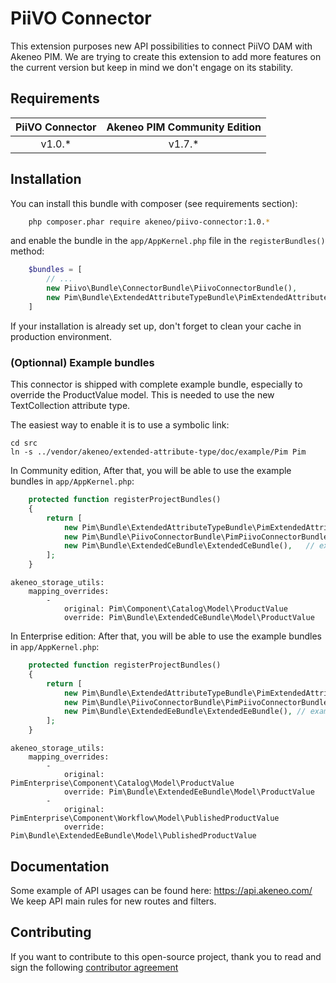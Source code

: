 # PiiVO Connector

This extension purposes new API possibilities to connect PiiVO DAM with Akeneo PIM.
We are trying to create this extension to add more features on the current version but keep in mind we don't engage on its stability.


## Requirements

| PiiVO Connector     | Akeneo PIM Community Edition |
|:-------------------:|:----------------------------:|
| v1.0.*              | v1.7.*                       |

## Installation
You can install this bundle with composer (see requirements section):

```bash
    php composer.phar require akeneo/piivo-connector:1.0.*
```

and enable the bundle in the `app/AppKernel.php` file in the `registerBundles()` method:

```php
    $bundles = [
        // ...
        new Piivo\Bundle\ConnectorBundle\PiivoConnectorBundle(),
        new Pim\Bundle\ExtendedAttributeTypeBundle\PimExtendedAttributeTypeBundle(),
    ]
```

If your installation is already set up, don't forget to clean your cache in production environment.


### (Optionnal) Example bundles

This connector is shipped with complete example bundle, especially to override the ProductValue model.
This is needed to use the new TextCollection attribute type.

The easiest way to enable it is to use a symbolic link:

```
cd src
ln -s ../vendor/akeneo/extended-attribute-type/doc/example/Pim Pim
```

In Community edition,
After that, you will be able to use the example bundles in `app/AppKernel.php`:

```php
    protected function registerProjectBundles()
    {
        return [
            new Pim\Bundle\ExtendedAttributeTypeBundle\PimExtendedAttributeTypeBundle(),
            new Pim\Bundle\PiivoConnectorBundle\PimPiivoConnectorBundle(),
            new Pim\Bundle\ExtendedCeBundle\ExtendedCeBundle(),   // example CE bundle to activate the extended attributes
        ];
    }
```

```
akeneo_storage_utils:
    mapping_overrides:
        -
            original: Pim\Component\Catalog\Model\ProductValue
            override: Pim\Bundle\ExtendedCeBundle\Model\ProductValue
```

In Enterprise edition:
After that, you will be able to use the example bundles in `app/AppKernel.php`:

```php
    protected function registerProjectBundles()
    {
        return [
            new Pim\Bundle\ExtendedAttributeTypeBundle\PimExtendedAttributeTypeBundle(),
            new Pim\Bundle\PiivoConnectorBundle\PimPiivoConnectorBundle(),
            new Pim\Bundle\ExtendedEeBundle\ExtendedEeBundle(), // example EE bundle to activate the extended attributes
        ];
    }
```

```
akeneo_storage_utils:
    mapping_overrides:
        -
            original: PimEnterprise\Component\Catalog\Model\ProductValue
            override: Pim\Bundle\ExtendedEeBundle\Model\ProductValue
        -
            original: PimEnterprise\Component\Workflow\Model\PublishedProductValue
            override: Pim\Bundle\ExtendedEeBundle\Model\PublishedProductValue
```

## Documentation

Some example of API usages can be found here: https://api.akeneo.com/
We keep API main rules for new routes and filters.


## Contributing

If you want to contribute to this open-source project, thank you to read and sign the following [contributor agreement](http://www.akeneo.com/contributor-license-agreement/)
